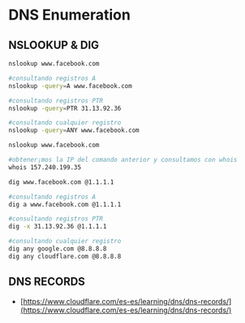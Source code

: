 # DNS Enumeration

## NSLOOKUP & DIG

```bash
nslookup www.facebook.com

#consultando registros A
nslookup -query=A www.facebook.com

#consultando registros PTR
nslookup -query=PTR 31.13.92.36

#consultando cualquier registro
nslookup -query=ANY www.facebook.com
```

```bash
nslookup www.facebook.com

#obtener¡mos la IP del comando anterior y consultamos con whois
whois 157.240.199.35
```

```bash
dig www.facebook.com @1.1.1.1

#consultando registros A
dig a www.facebook.com @1.1.1.1

#consultando registros PTR
dig -x 31.13.92.36 @1.1.1.1

#consultando cualquier registro
dig any google.com @8.8.8.8
dig any cloudflare.com @8.8.8.8
```

## DNS RECORDS

- [https://www.cloudflare.com/es-es/learning/dns/dns-records/](https://www.cloudflare.com/es-es/learning/dns/dns-records/)
